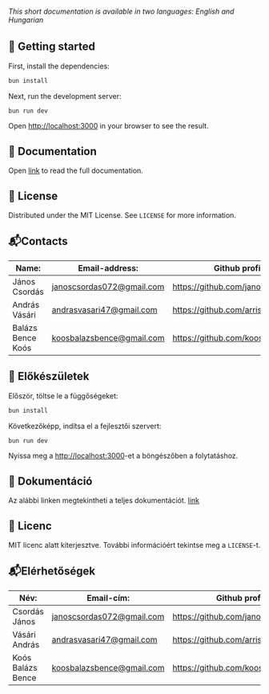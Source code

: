 ###### *This short documentation is available in two languages: English and Hungarian*

## 🚀 Getting started
First, install the dependencies:

```bash
bun install
```

Next, run the development server:

```bash
bun run dev
```

Open [http://localhost:3000](http://localhost:3000) in your browser to see the result.

## 📖 Documentation
Open [link](link) to read the full documentation.

## 📄 License
Distributed under the MIT License. See `LICENSE` for more information.

## 📬Contacts

| Name:             | Email-address:            | Github profile:                    |
| ----------------- | ------------------------- | ---------------------------------- |
| János Csordás     | janoscsordas072@gmail.com | https://github.com/janoscsordas    |
| András Vásári     | andrasvasari47@gmail.com  | https://github.com/arris05         |
| Balázs Bence Koós | koosbalazsbence@gmail.com | https://github.com/koosbalazsbence |

## 🚀 Előkészületek

Először, töltse le a függőségeket:

```bash
bun install
```

Következőképp, indítsa el a fejlesztői szervert:

```bash
bun run dev
```

Nyissa meg a [http://localhost:3000](http://localhost:3000)-et a böngészőben a folytatáshoz.

## 📖 Dokumentáció
Az alábbi linken megtekintheti a teljes dokumentációt. [link](link)

## 📄 Licenc
MIT licenc alatt kiterjesztve. További információért tekintse meg a `LICENSE`-t.

## 📬Elérhetőségek

| Név:              | Email-cím:            | Github profil:                    |
| ----------------- | ------------------------- | ---------------------------------- |
| Csordás János     | janoscsordas072@gmail.com | https://github.com/janoscsordas    |
| Vásári András     | andrasvasari47@gmail.com  | https://github.com/arris05         |
| Koós Balázs Bence | koosbalazsbence@gmail.com | https://github.com/koosbalazsbence |
